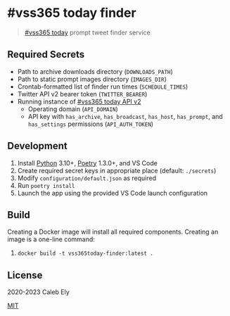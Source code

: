 # #vss365 today finder

> [#vss365 today](https://vss365today.com/) prompt tweet finder service

## Required Secrets

- Path to archive downloads directory (`DOWNLOADS_PATH`)
- Path to static prompt images directory (`IMAGES_DIR`)
- Crontab-formatted list of finder run times (`SCHEDULE_TIMES`)
- Twitter API v2 bearer token (`TWITTER_BEARER`)
- Running instance of [#vss365 today API v2](https://github.com/le717/vss365today-api)
  - Operating domain (`API_DOMAIN`)
  - API key with `has_archive`, `has_broadcast`, `has_host`, `has_prompt`, and `has_settings` permissions (`API_AUTH_TOKEN`)

## Development

1. Install [Python](https://www.python.org/) 3.10+, [Poetry](https://poetry.eustace.io/) 1.3.0+, and VS Code
1. Create required secret keys in appropriate place (default: `./secrets`)
1. Modify `configuration/default.json` as required
1. Run `poetry install`
1. Launch the app using the provided VS Code launch configuration


## Build

Creating a Docker image will install all required components.
Creating an image is a one-line command:

1. `docker build -t vss365today-finder:latest .`

## License

2020-2023 Caleb Ely

[MIT](LICENSE)
